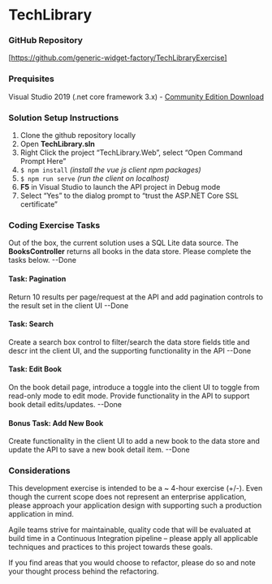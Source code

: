 # TechLibrary


### GitHub Repository 
[https://github.com/generic-widget-factory/TechLibraryExercise] 

### Prequisites
Visual Studio 2019 (.net core framework 3.x) - [Community Edition Download](https://visualstudio.microsoft.com/downloads/) 


### Solution Setup Instructions 
1. Clone the github repository locally 
2. Open **TechLibrary.sln**
3. Right Click the project “TechLibrary.Web”, select “Open Command Prompt Here” 
4. `$ npm install`   *(install the vue js client npm packages)* 
5. `$ npm run serve` *(run the client on localhost)*
6. **F5** in Visual Studio to launch the API project in Debug mode 
7. Select “Yes” to the dialog prompt to “trust the ASP.NET Core SSL certificate” 


### Coding Exercise Tasks 
Out of the box, the current solution uses a SQL Lite data source. The **BooksController** returns all books in the data store. Please complete the tasks below. 
--Done

#### Task: Pagination 
Return 10 results per page/request at the API and add pagination controls to the result set in the client UI 
--Done

#### Task: Search  
Create a search box control to filter/search the data store fields title and descr int the client UI, and the supporting functionality in the API
--Done

#### Task: Edit Book 
On the book detail page, introduce a toggle into the client UI to toggle from read-only mode to edit mode.  Provide functionality in the API to support book detail edits/updates. 
--Done

#### Bonus Task: Add New Book 
Create functionality in the client UI to add a new book to the data store and update the API to save a new book detail item. 
--Done

### Considerations
This development exercise is intended to be a ~ 4-hour exercise (+/-).  Even though the current scope does not represent an enterprise application, please approach your application design with supporting such a production application in mind. 


Agile teams strive for maintainable, quality code that will be evaluated at build time in a Continuous Integration pipeline – please apply all applicable techniques and practices to this project towards these goals. 

If you find areas that you would choose to refactor, please do so and note your thought process behind the refactoring.
